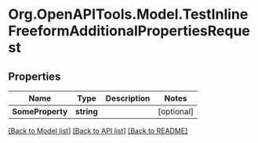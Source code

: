 # Org.OpenAPITools.Model.TestInlineFreeformAdditionalPropertiesRequest

## Properties

Name | Type | Description | Notes
------------ | ------------- | ------------- | -------------
**SomeProperty** | **string** |  | [optional] 

[[Back to Model list]](../../README.md#documentation-for-models) [[Back to API list]](../../README.md#documentation-for-api-endpoints) [[Back to README]](../../README.md)


